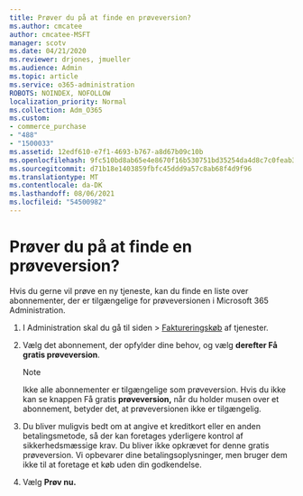 ```yaml
---
title: Prøver du på at finde en prøveversion?
ms.author: cmcatee
author: cmcatee-MSFT
manager: scotv
ms.date: 04/21/2020
ms.reviewer: drjones, jmueller
ms.audience: Admin
ms.topic: article
ms.service: o365-administration
ROBOTS: NOINDEX, NOFOLLOW
localization_priority: Normal
ms.collection: Adm_O365
ms.custom:
- commerce_purchase
- "488"
- "1500033"
ms.assetid: 12edf610-e7f1-4693-b767-a8d67b09c10b
ms.openlocfilehash: 9fc510bd8ab65e4e8670f16b530751bd35254da4d8c7c0feab3cfbf1d0e24303
ms.sourcegitcommit: d71b18e1403859fbfc45ddd9a57c8ab68f4d9f96
ms.translationtype: MT
ms.contentlocale: da-DK
ms.lasthandoff: 08/06/2021
ms.locfileid: "54500982"
---
```

# <a name="trying-to-find-a-trial"></a>Prøver du på at finde en prøveversion?

Hvis du gerne vil prøve en ny tjeneste, kan du finde en liste over abonnementer, der er tilgængelige for prøveversionen i Microsoft 365 Administration.
  
1. I Administration skal du  gå til siden \> [Faktureringskøb](https://go.microsoft.com/fwlink/p/?linkid=868433) af tjenester.

2. Vælg det abonnement, der opfylder dine behov, og vælg  **derefter Få gratis prøveversion**.

    > [!NOTE]
    > Ikke alle abonnementer er tilgængelige som prøveversion. Hvis du ikke kan se knappen Få gratis **prøveversion,** når du holder musen over et abonnement, betyder det, at prøveversionen ikke er tilgængelig.
  
3. Du bliver muligvis bedt om at angive et kreditkort eller en anden betalingsmetode, så der kan foretages yderligere kontrol af sikkerhedsmæssige krav. Du bliver ikke opkrævet for denne gratis prøveversion. Vi opbevarer dine betalingsoplysninger, men bruger dem ikke til at foretage et køb uden din godkendelse.

4. Vælg **Prøv nu.**